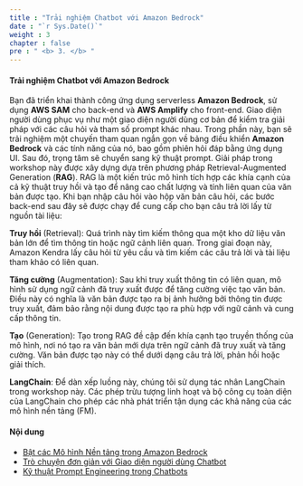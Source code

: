 ```yaml
---
title : "Trải nghiệm Chatbot với Amazon Bedrock"
date : "`r Sys.Date()`"
weight : 3
chapter : false
pre : " <b> 3. </b> "
---
```

#### Trải nghiệm Chatbot với Amazon Bedrock

Bạn đã triển khai thành công ứng dụng serverless **Amazon Bedrock**, sử dụng **AWS SAM** cho back-end và **AWS Amplify** cho front-end. Giao diện người dùng phục vụ như một giao diện người dùng cơ bản để kiểm tra giải pháp với các câu hỏi và tham số prompt khác nhau. Trong phần này, bạn sẽ trải nghiệm một chuyến tham quan ngắn gọn về bảng điều khiển **Amazon Bedrock** và các tính năng của nó, bao gồm phiên hỏi đáp bằng ứng dụng UI. Sau đó, trọng tâm sẽ chuyển sang kỹ thuật prompt.
Giải pháp trong workshop này được xây dựng dựa trên phương pháp Retrieval-Augmented Generation (**RAG**). RAG là một kiến trúc mô hình tích hợp các khía cạnh của cả kỹ thuật truy hồi và tạo để nâng cao chất lượng và tính liên quan của văn bản được tạo. Khi bạn nhập câu hỏi vào hộp văn bản câu hỏi, các bước back-end sau đây sẽ được chạy để cung cấp cho bạn câu trả lời lấy từ nguồn tài liệu:

**Truy hồi** (Retrieval): Quá trình này tìm kiếm thông qua một kho dữ liệu văn bản lớn để tìm thông tin hoặc ngữ cảnh liên quan. Trong giai đoạn này, Amazon Kendra lấy câu hỏi từ yêu cầu và tìm kiếm các câu trả lời và tài liệu tham khảo có liên quan.

**Tăng cường** (Augmentation): Sau khi truy xuất thông tin có liên quan, mô hình sử dụng ngữ cảnh đã truy xuất được để tăng cường việc tạo văn bản. Điều này có nghĩa là văn bản được tạo ra bị ảnh hưởng bởi thông tin được truy xuất, đảm bảo rằng nội dung được tạo ra phù hợp với ngữ cảnh và cung cấp thông tin.

**Tạo** (Generation): Tạo trong RAG đề cập đến khía cạnh tạo truyền thống của mô hình, nơi nó tạo ra văn bản mới dựa trên ngữ cảnh đã truy xuất và tăng cường. Văn bản được tạo này có thể dưới dạng câu trả lời, phản hồi hoặc giải thích.

**LangChain**: Để dàn xếp luồng này, chúng tôi sử dụng tác nhân LangChain trong workshop này. Các phép trừu tượng linh hoạt và bộ công cụ toàn diện của LangChain cho phép các nhà phát triển tận dụng các khả năng của các mô hình nền tảng (FM).

#### Nội dung

- [Bật các Mô hình Nền tảng trong Amazon Bedrock](3-1SetUpBedRock)
- [Trò chuyện đơn giản với Giao diện người dùng Chatbot](3-2SimpleConversation)
- [Kỹ thuật Prompt Engineering trong Chatbots](3-3PromptEngineering)
